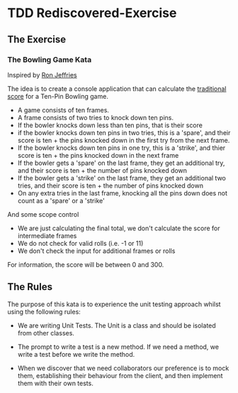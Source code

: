 # TDD Rediscovered-Exercise

## The Exercise

### The Bowling Game Kata

Inspired by [Ron Jeffries](https://ronjeffries.com/xprog/articles/acsbowling/)

The idea is to create a console application that can calculate the [traditional score](https://en.wikipedia.org/wiki/Ten-pin_bowling#Scoring) for a Ten-Pin Bowling game.

* A game consists of ten frames.
* A frame consists of two tries to knock down ten pins.
* If the bowler knocks down less than ten pins, that is their score
* if the bowler knocks down ten pins in two tries, this is a 'spare', and their score is ten + the pins knocked down in the first try from the next frame.
* If the bowler knocks down ten pins in one try, this is a 'strike', and thier score is ten +  the pins knocked down in the next frame
* If the bowler gets a 'spare' on the last frame, they get an additional try, and their score is ten + the number of pins knocked down 
* If the bowler gets a 'strike' on the last frame, they get an additional two tries, and their score is ten + the number of pins knocked down
* On any extra tries in the last frame, knocking all the pins down does not count as a 'spare' or a 'strike'

And some scope control

* We are just calculating the final total, we don't calculate the score for intermediate frames
* We do not check for valid rolls (i.e. -1 or 11)
* We don't check the input for additional frames or rolls

For information, the score will be between 0 and 300.


## The Rules

The purpose of this kata is to experience the unit testing approach whilst using the following rules:

* We are writing Unit Tests. The Unit is a class and should be isolated from other classes.

* The prompt to write a test is a new method. If we need a method, we write a test before we write the method.

* When we discover that we need collaborators our preference is to mock them, establishing their behaviour from the client, and then implement them with their own tests. 
